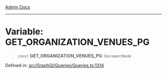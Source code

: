 [Admin Docs](/)

***

# Variable: GET\_ORGANIZATION\_VENUES\_PG

> `const` **GET\_ORGANIZATION\_VENUES\_PG**: `DocumentNode`

Defined in: [src/GraphQl/Queries/Queries.ts:1314](https://github.com/PalisadoesFoundation/talawa-admin/blob/main/src/GraphQl/Queries/Queries.ts#L1314)
